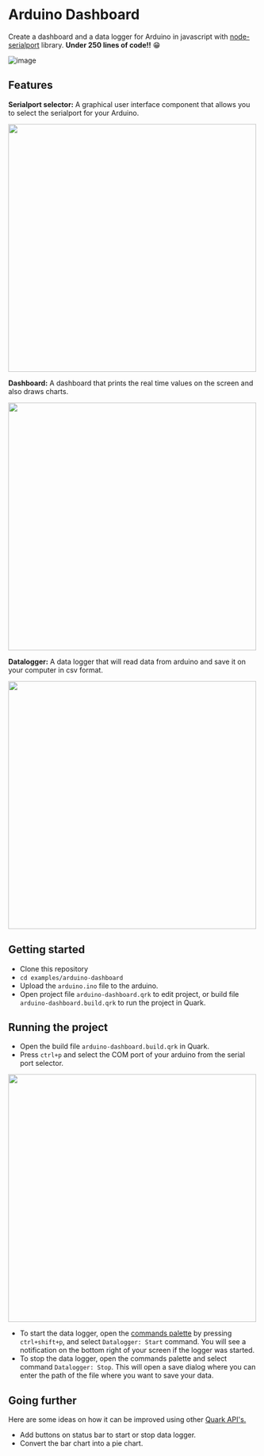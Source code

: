 # Arduino Dashboard
Create a dashboard and a data logger for Arduino in javascript with [node-serialport](https://www.npmjs.com/package/serialport) library. __Under 250 lines of code!!__ 😁

![image](https://i.imgur.com/vnvEMNx.gif)

## Features
__Serialport selector:__ A graphical user interface component that allows you to select the serialport for your Arduino.

<p align="left">
    <img src="https://i.imgur.com/fPOeavH.png" width="500">
</p>

__Dashboard:__ A dashboard that prints the real time values on the screen and also draws charts.

<p align="left">
    <img src="https://i.imgur.com/GuQHONO.png" width="500">
</p>

__Datalogger:__ A data logger that will read data from arduino and save it on your computer in csv format.

<p align="left">
    <img src="https://i.imgur.com/a7a4CmV.png" width="500">
</p>

<!-- ## Using the sketch
- First upload the `arduino.ino` file to the arduino.
- Open the sketch 
- Now connect the dashboard to the arduino. Select the serialport of your arduino by pressing `ctrl+p`.
- Now, to use the data logger, open the [commands palette](https://quarkjs.io/guide/quark-ide.html#command-palette) by pressing `ctrl+shift+p`, and select `Datalogger: Start` command. This will start the data logger.
* To stop the data logger, open the commands palette and select command `Datalogger: Stop`. This will stop the data logger and open a save dialog. -->

## Getting started

- Clone this repository
- `cd examples/arduino-dashboard`
- Upload the `arduino.ino` file to the arduino.
- Open project file `arduino-dashboard.qrk` to edit project, or build file `arduino-dashboard.build.qrk` to run the project in Quark.

## Running the project
- Open the build file `arduino-dashboard.build.qrk` in Quark.
- Press `ctrl+p` and select the COM port of your arduino from the serial port selector.

<p align="left">
    <img src="https://i.imgur.com/fPOeavH.png" width="500">
</p>

- To start the data logger, open the [commands palette](https://quarkjs.io/guide/quark-ide.html#command-palette) by pressing `ctrl+shift+p`, and select `Datalogger: Start` command. You will see a notification on the bottom right of your screen if the logger was started.
- To stop the data logger, open the commands palette and select command `Datalogger: Stop`. This will open a save dialog where you can enter the path of the file where you want to save your data.

## Going further

Here are some ideas on how it can be improved using other [Quark API's.](https://quarkjs.io/references/)

- Add buttons on status bar to start or stop data logger.
- Convert the bar chart into a pie chart.
